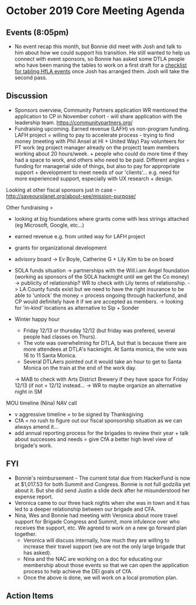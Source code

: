 # October 2019 Core Meeting Agenda

## Events (8:05pm)

 - No event recap this month, but Bonnie did meet with Josh and talk to him about how we could support his transition.  He still wanted to help us connect with event sponsors, so Bonnie has asked some DTLA people who have been maning the tables to work on a first draft for a [checklist for tabling HfLA events](https://docs.google.com/document/d/12u6LHHp9MfgT521a9auijLGdk8iGo0Da3oGbEI7sIKg/edit ) once Josh has arranged them.  Josh will take the second pass.

## Discussion

- Sponsors overview, Community Partners application
    WR mentioned the application to CP in November cohort - will share application with     the leadership team. https://communitypartners.org/ 
- Fundraising upcoming. Earned revenue (LAFH) vs non-program funding.
    LAFH project = willing to pay to accelerate process - trying to find money (meeting with Phil Ansel at HI + United Way) 
    Pay volunteers for PT work (eg project manager already on the project) team members working about 20 hours/week. + people who could do more time if they had a space to work, and others who need to be paid. 
    Different angles = funding for managerial side of things, but also to pay for appropriate support + development to meet needs of our 'clients'...
    e.g. need for more experienced support, especially with UX research + design. 
 
 Looking at other fiscal sponsors just in case - http://saveourplanet.org/about-see/mission-purpose/
 
 Other fundraising = 
 - looking at big foundations where grants come with less strings attached (eg Microsoft, Google, etc...) 
 - earned revenue e.g. from united way for LAFH project
 - grants for organizational development
 
- advisory board
     -> Ev Boyle, Catherine G + Lily Kim to be on board
     
- SOLA funds situation
     -> partnerships with the Will.i.am Angel foundation (working as sponsors of the SOLA hacknight until we get the Co money) 
     -> publicity of relationship? WR to check with Lily terms of relationship. 
     -> LA County funds exist but we need to have the right insurance to be able to 'unlock' the money = process ongoing through hackerfund, and CP would definitely have it if we are accepted as members. 
     -> looking for 'in-kind' locations as alternative to Sip + Sonder
     
- Winter happy hour 
  - Friday 12/13 or thursday 12/12 (but friday was prefered, several people had classes on Thurs).  
  - The vote was overwhelming for DTLA, but that is because there are more attendees at DTLA's hacknight.  At Santa monica, the vote was 16 to 11 Santa Monica.  
  - Several DTLAers pointed out it would take an hour to get to Santa Monica on the train at the end of the work day.
  
  -> MAB to check with Arts District Brewery if they have space for Friday 12/13 (if not = 12/12 instead... 
  -> WR to maybe organize an alternative night in SM


MOU timeline (Nina) NAV call
- v aggressive timeline = to be signed by Thanksgiving
- CfA = no rush to figure out our fiscal sponsorship situation as we can always amend it... 
- add annual reporting process for the brigades to review their year + talk about successes and needs = give CfA a better high level view of brigade's work.


## FYI

- Bonnie's reimbursement - The current total due from HackerFund is now at $1,017.53 for both Summit and Congress. Bonnie is not full godzilla yet about it. But she did send Justin a slide deck after he misunderstood her expense report.
- Veronica came to our three hack nights when she was in town and it has led to a deeper relationship between our brigade and CFA.
- Nina, Wes and Bonnie had meeting with Veronica about more travel support for Brigade Congress and Summit, more infulence over who receives the support, etc.  We agreed to work on a new go forward plan together.  
  - Veronica will discuss internally, how much they are willing to increase their travel support (we are not the only large brigade that has asked).
  - Nina and the NAC are working on a doc for educating our membership about those events so that we can open the application process to help achieve the DEI goals of CfA.
  - Once the above is done, we will work on a local promotion plan.

## Action Items
